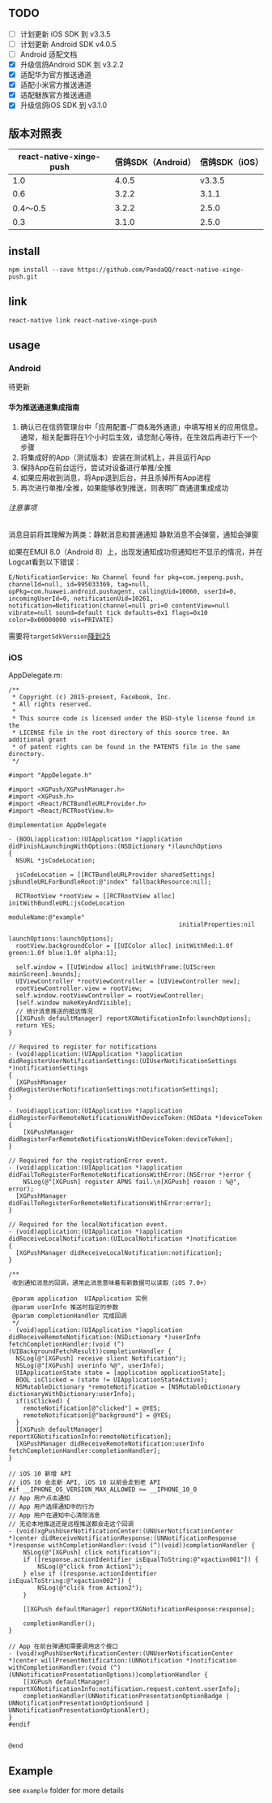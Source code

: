 ## TODO
- [ ] 计划更新 iOS SDK 到 v3.3.5
- [ ] 计划更新 Android SDK v4.0.5
- [ ] Android 适配文档
- [x] 升级信鸽Android SDK 到 v3.2.2
- [x] 适配华为官方推送通道
- [x] 适配小米官方推送通道
- [x] 适配魅族官方推送通道
- [x] 升级信鸽iOS SDK 到 v3.1.0

## 版本对照表
react-native-xinge-push | 信鸽SDK（Android） | 信鸽SDK（iOS）
---|---|---
1.0 | 4.0.5| v3.3.5
0.6 | 3.2.2 | 3.1.1
0.4～0.5 | 3.2.2 | 2.5.0
0.3 | 3.1.0 | 2.5.0


## install
```
npm install --save https://github.com/PandaQQ/react-native-xinge-push.git
```

## link

```
react-native link react-native-xinge-push
```

## usage
### Android
待更新

#### 华为推送通道集成指南
1. 确认已在信鸽管理台中「应用配置-厂商&海外通道」中填写相关的应用信息。通常，相关配置将在1个小时后生效，请您耐心等待，在生效后再进行下一个步骤
2. 将集成好的App（测试版本）安装在测试机上，并且运行App
3. 保持App在前台运行，尝试对设备进行单推/全推
4. 如果应用收到消息，将App退到后台，并且杀掉所有App进程
5. 再次进行单推/全推，如果能够收到推送，则表明厂商通道集成成功

###### 注意事项
消息目前将其理解为两类：静默消息和普通通知
静默消息不会弹窗，通知会弹窗

如果在EMUI 8.0（Android 8）上，出现发通知成功但通知栏不显示的情况，并在Logcat看到以下错误：
```
E/NotificationService: No Channel found for pkg=com.jeepeng.push, channelId=null, id=995033369, tag=null, opPkg=com.huawei.android.pushagent, callingUid=10060, userId=0, incomingUserId=0, notificationUid=10261, notification=Notification(channel=null pri=0 contentView=null vibrate=null sound=default tick defaults=0x1 flags=0x10 color=0x00000000 vis=PRIVATE)
```

需要将`targetSdkVersion`[降到25](https://stackoverflow.com/questions/45668079/notificationchannel-issue-in-android-o)



### iOS
AppDelegate.m:

```oc
/**
 * Copyright (c) 2015-present, Facebook, Inc.
 * All rights reserved.
 *
 * This source code is licensed under the BSD-style license found in the
 * LICENSE file in the root directory of this source tree. An additional grant
 * of patent rights can be found in the PATENTS file in the same directory.
 */

#import "AppDelegate.h"

#import <XGPush/XGPushManager.h>
#import <XGPush.h>
#import <React/RCTBundleURLProvider.h>
#import <React/RCTRootView.h>

@implementation AppDelegate

- (BOOL)application:(UIApplication *)application didFinishLaunchingWithOptions:(NSDictionary *)launchOptions
{
  NSURL *jsCodeLocation;

  jsCodeLocation = [[RCTBundleURLProvider sharedSettings] jsBundleURLForBundleRoot:@"index" fallbackResource:nil];

  RCTRootView *rootView = [[RCTRootView alloc] initWithBundleURL:jsCodeLocation
                                                      moduleName:@"example"
                                               initialProperties:nil
                                                   launchOptions:launchOptions];
  rootView.backgroundColor = [[UIColor alloc] initWithRed:1.0f green:1.0f blue:1.0f alpha:1];

  self.window = [[UIWindow alloc] initWithFrame:[UIScreen mainScreen].bounds];
  UIViewController *rootViewController = [UIViewController new];
  rootViewController.view = rootView;
  self.window.rootViewController = rootViewController;
  [self.window makeKeyAndVisible];
  // 统计消息推送的抵达情况
  [[XGPush defaultManager] reportXGNotificationInfo:launchOptions];
  return YES;
}

// Required to register for notifications
- (void)application:(UIApplication *)application didRegisterUserNotificationSettings:(UIUserNotificationSettings *)notificationSettings
{
  [XGPushManager didRegisterUserNotificationSettings:notificationSettings];
}

- (void)application:(UIApplication *)application didRegisterForRemoteNotificationsWithDeviceToken:(NSData *)deviceToken {
    [XGPushManager didRegisterForRemoteNotificationsWithDeviceToken:deviceToken];
}

// Required for the registrationError event.
- (void)application:(UIApplication *)application didFailToRegisterForRemoteNotificationsWithError:(NSError *)error {
	NSLog(@"[XGPush] register APNS fail.\n[XGPush] reason : %@", error);
  [XGPushManager didFailToRegisterForRemoteNotificationsWithError:error];
}

// Required for the localNotification event.
- (void)application:(UIApplication *)application didReceiveLocalNotification:(UILocalNotification *)notification
{
  [XGPushManager didReceiveLocalNotification:notification];
}

/**
 收到通知消息的回调，通常此消息意味着有新数据可以读取（iOS 7.0+）
 
 @param application  UIApplication 实例
 @param userInfo 推送时指定的参数
 @param completionHandler 完成回调
 */
- (void)application:(UIApplication *)application didReceiveRemoteNotification:(NSDictionary *)userInfo fetchCompletionHandler:(void (^)(UIBackgroundFetchResult))completionHandler {
  NSLog(@"[XGPush] receive slient Notification");
  NSLog(@"[XGPush] userinfo %@", userInfo);
  UIApplicationState state = [application applicationState];
  BOOL isClicked = (state != UIApplicationStateActive);
  NSMutableDictionary *remoteNotification = [NSMutableDictionary dictionaryWithDictionary:userInfo];
  if(isClicked) {
    remoteNotification[@"clicked"] = @YES;
    remoteNotification[@"background"] = @YES;
  }
  [[XGPush defaultManager] reportXGNotificationInfo:remoteNotification];
  [XGPushManager didReceiveRemoteNotification:userInfo fetchCompletionHandler:completionHandler];
}

// iOS 10 新增 API
// iOS 10 会走新 API, iOS 10 以前会走到老 API
#if __IPHONE_OS_VERSION_MAX_ALLOWED >= __IPHONE_10_0
// App 用户点击通知
// App 用户选择通知中的行为
// App 用户在通知中心清除消息
// 无论本地推送还是远程推送都会走这个回调
- (void)xgPushUserNotificationCenter:(UNUserNotificationCenter *)center didReceiveNotificationResponse:(UNNotificationResponse *)response withCompletionHandler:(void (^)(void))completionHandler {
	NSLog(@"[XGPush] click notification");
	if ([response.actionIdentifier isEqualToString:@"xgaction001"]) {
		NSLog(@"click from Action1");
	} else if ([response.actionIdentifier isEqualToString:@"xgaction002"]) {
		NSLog(@"click from Action2");
	}
	
	[[XGPush defaultManager] reportXGNotificationResponse:response];
	
	completionHandler();
}

// App 在前台弹通知需要调用这个接口
- (void)xgPushUserNotificationCenter:(UNUserNotificationCenter *)center willPresentNotification:(UNNotification *)notification withCompletionHandler:(void (^)(UNNotificationPresentationOptions))completionHandler {
	[[XGPush defaultManager] reportXGNotificationInfo:notification.request.content.userInfo];
	completionHandler(UNNotificationPresentationOptionBadge | UNNotificationPresentationOptionSound | UNNotificationPresentationOptionAlert);
}
#endif


@end

```

## Example

see `example` folder for more details
